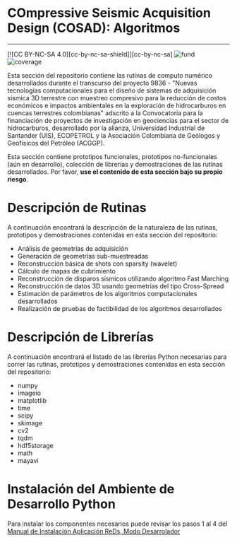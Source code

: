 # COmpressive Seismic Acquisition Design (COSAD): Algoritmos

---

[![CC BY-NC-SA 4.0][cc-by-nc-sa-shield]][cc-by-nc-sa]
![fund](https://img.shields.io/badge/Fundby-Minciencias--ANH-red)
![coverage](https://img.shields.io/badge/status-40%25-yellowgreen)

Esta sección del repositorio contiene las rutinas de computo numérico desarrollados durante el transcurso del proyecto 9836 - "Nuevas tecnologías computacionales para el diseño de sistemas de adquisición sísmica 3D terrestre con muestreo compresivo para la reducción de costos económicos e impactos ambientales en la exploración de hidrocarburos en cuencas terrestres colombianas" adscrito a la Convocatoria para la financiación de proyectos de investigación en geociencias para el sector de hidrocarburos, desarrollado por la alianza, Universidad Industrial de Santander (UIS), ECOPETROL y la Asociación Colombiana de Geólogos y Geofísicos del Petróleo (ACGGP).

Esta sección contiene prototipos funcionales, prototipos no-funcionales (aún en desarrollo), colección de librerias y demostraciones de las rutinas desarrollados. Por favor, **use el contenido de esta sección bajo su propio riesgo**.

# **Descripción de Rutinas**

A continuación encontrará la descripción de la naturaleza de las rutinas, prototipos y demostraciones contenidas en esta sección del repositorio:

* Análisis de geometrías de adquisición
* Generación de geometrías sub-muestreadas
* Reconstrucción básica de shots con sparsity (wavelet)
* Cálculo de mapas de cubrimiento
* Reconstrucción de disparos sísmicos utilizando algoritmo Fast Marching
* Reconstrucción de datos 3D usando geometrías del tipo Cross-Spread
* Estimación de parámetros de los algoritmos computacionales desarrollados
* Realización de pruebas de factibilidad de los algoritmos desarrollados


# **Descripción de Librerías**

A continuación encontrará el listado de las librerías Python necesarias para correr las rutinas, prototipos y demostraciones contenidas en esta sección del repositorio:

* numpy
* imageio
* matplotlib
* time
* scipy
* skimage
* cv2
* tqdm
* hdf5storage
* math
* mayavi

# **Instalación del Ambiente de Desarrollo Python**

Para instalar los componentes necesarios puede revisar los pasos 1 al 4 del [Manual de Instalación Aplicación ReDs, Modo Desarrolador](https://www.anaconda.com/]https://github.com/carlosh93/9836_seismic_project/wiki/I.-Manual-de-Instalación-Aplicación-ReDs,-Modo-Desarrolador)


